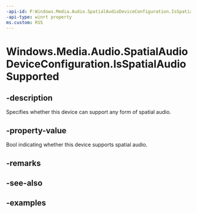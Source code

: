 ```yaml
---
-api-id: P:Windows.Media.Audio.SpatialAudioDeviceConfiguration.IsSpatialAudioSupported
-api-type: winrt property
ms.custom: RS5
---
```


<!-- Property syntax.
public bool IsSpatialAudioSupported { get; }
-->

# Windows.Media.Audio.SpatialAudioDeviceConfiguration.IsSpatialAudioSupported

## -description
Specifies whether this device can support any form of spatial audio.

## -property-value
Bool indicating whether this device supports spatial audio.

## -remarks

## -see-also

## -examples

